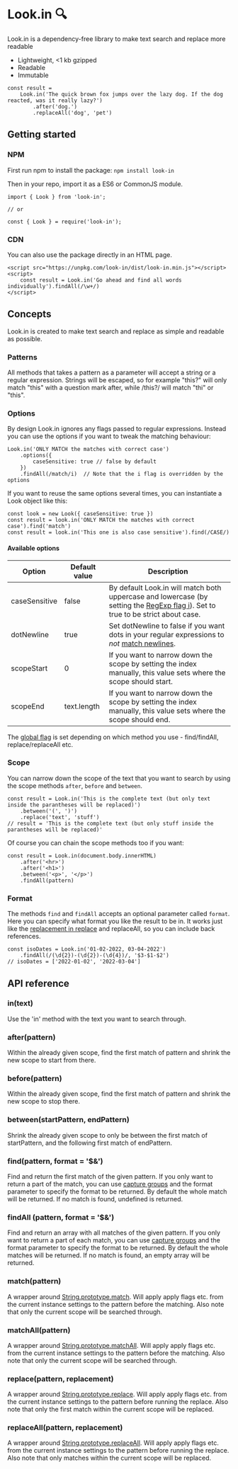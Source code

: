 Look.in 🔍
==========

Look.in is a dependency-free library to make text search and replace more readable

* Lightweight, <1 kb gzipped
* Readable
* Immutable

```
const result = 
    Look.in('The quick brown fox jumps over the lazy dog. If the dog reacted, was it really lazy?')
        .after('dog.')
        .replaceAll('dog', 'pet')
```
Getting started
---------------

### NPM

First run npm to install the package:
`npm install look-in`

Then in your repo, import it as a ES6 or CommonJS module.

```
import { Look } from 'look-in';

// or

const { Look } = require('look-in');
```

### CDN

You can also use the package directly in an HTML page.

```
<script src="https://unpkg.com/look-in/dist/look-in.min.js"></script>
<script>
    const result = Look.in('Go ahead and find all words individually').findAll(/\w+/)
</script>
```

Concepts
--------

Look.in is created to make text search and replace as simple and readable as possible. 

### Patterns

All methods that takes a pattern as a parameter will accept a string or a regular expression. Strings will be escaped, so for example "this?" will only match "this" with a question mark after, while /this?/ will match "thi" or "this".

### Options

By design Look.in ignores any flags passed to regular expressions. Instead you can use the options if you want to tweak the matching behaviour:

```
Look.in('ONLY MATCH the matches with correct case')
    .options({
        caseSensitive: true // false by default
    })
    .findAll(/match/i)  // Note that the i flag is overridden by the options
```

If you want to reuse the same options several times, you can instantiate a Look object like this:

```
const look = new Look({ caseSensitive: true })
const result = look.in('ONLY MATCH the matches with correct case').find('match')
const result = look.in('This one is also case sensitive').find(/CASE/)
```

#### Available options

| Option         | Default value | Description |
| -------------- | ------------- | ------------- |
| caseSensitive  | false         | By default Look.in will match both uppercase and lowercase (by setting the [RegExp flag i](https://developer.mozilla.org/en-US/docs/Web/JavaScript/Reference/Global_Objects/RegExp/ignoreCase)). Set to true to be strict about case. |
| dotNewline     | true          | Set dotNewline to false if you want dots in your regular expressions to _not_ [match newlines](https://developer.mozilla.org/en-US/docs/Web/JavaScript/Reference/Global_Objects/RegExp/dotAll). |
| scopeStart     | 0             | If you want to narrow down the scope by setting the index manually, this value sets where the scope should start. |
| scopeEnd       | text.length   | If you want to narrow down the scope by setting the index manually, this value sets where the scope should end. |

The [global flag](https://developer.mozilla.org/en-US/docs/Web/JavaScript/Reference/Global_Objects/RegExp/global) is set depending on which method you use - find/findAll, replace/replaceAll etc.

### Scope

You can narrow down the scope of the text that you want to search by using the scope methods `after`, `before` and `between`.

```
const result = Look.in('This is the complete text (but only text inside the parantheses will be replaced)')
    .between('(', ')')
    .replace('text', 'stuff')
// result = 'This is the complete text (but only stuff inside the parantheses will be replaced)'
```

Of course you can chain the scope methods too if you want:

```
const result = Look.in(document.body.innerHTML)
    .after('<hr>')
    .after('<h1>')
    .between('<p>', '</p>')
    .findAll(pattern)
```

### Format

The methods `find` and `findAll` accepts an optional parameter called `format`. Here you can specify what format you like the result to be in. It works just like the [replacement in replace](https://developer.mozilla.org/en-US/docs/Web/JavaScript/Reference/Global_Objects/String/replace#specifying_a_string_as_a_parameter) and replaceAll, so you can include back references.

```
const isoDates = Look.in('01-02-2022, 03-04-2022')
    .findAll(/(\d{2})-(\d{2})-(\d{4})/, '$3-$1-$2')
// isoDates = ['2022-01-02', '2022-03-04']
```

API reference
-------------

### in(text)
Use the 'in' method with the text you want to search through.

### after(pattern)
Within the already given scope, find the first match of pattern and shrink the new scope to start from there.

### before(pattern)
Within the already given scope, find the first match of pattern and shrink the new scope to stop there.

### between(startPattern, endPattern)
Shrink the already given scope to only be between the first match of startPattern, and the following first match of endPattern.

### find(pattern, format = '$&')
Find and return the first match of the given pattern. If you only want to return a part of the match, you can use 
[capture groups](https://developer.mozilla.org/en-US/docs/Web/JavaScript/Guide/Regular_Expressions/Groups_and_Ranges) and 
the format parameter to specify the format to be returned. By default the whole match will be returned.
If no match is found, undefined is returned.

### findAll (pattern, format = '$&')
Find and return an array with all matches of the given pattern. If you only want to return a part of each match, you can use 
[capture groups](https://developer.mozilla.org/en-US/docs/Web/JavaScript/Guide/Regular_Expressions/Groups_and_Ranges) and 
the format parameter to specify the format to be returned. By default the whole matches will be returned.
If no match is found, an empty array will be returned.

### match(pattern)
A wrapper around [String.prototype.match](https://developer.mozilla.org/en-US/docs/Web/JavaScript/Reference/Global_Objects/String/match).
Will apply apply flags etc. from the current instance settings to the pattern before the matching. Also note that only the current scope will be searched through.

### matchAll(pattern)
A wrapper around [String.prototype.matchAll](https://developer.mozilla.org/en-US/docs/Web/JavaScript/Reference/Global_Objects/String/matchAll).
Will apply apply flags etc. from the current instance settings to the pattern before the matching. Also note that only the current scope will be searched through.

### replace(pattern, replacement)
A wrapper around [String.prototype.replace](https://developer.mozilla.org/en-US/docs/Web/JavaScript/Reference/Global_Objects/String/replace).
Will apply apply flags etc. from the current instance settings to the pattern before running the replace. Also note that only the first match within the current scope will be replaced.

### replaceAll(pattern, replacement)
A wrapper around [String.prototype.replaceAll](https://developer.mozilla.org/en-US/docs/Web/JavaScript/Reference/Global_Objects/String/replaceAll).
Will apply apply flags etc. from the current instance settings to the pattern before running the replace. Also note that only matches within the current scope will be replaced.
